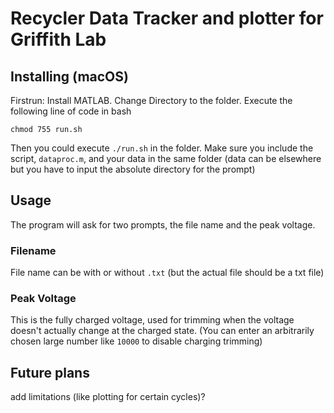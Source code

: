 # Recycler Data Tracker and plotter for Griffith Lab
## Installing (macOS)
Firstrun: Install MATLAB. Change Directory to the folder. Execute the following line of code in bash

`chmod 755 run.sh`

Then you could execute `./run.sh` in the folder. Make sure you include the script, `dataproc.m`, and your data in the same folder (data can be elsewhere but you have to input the absolute directory for the prompt)

## Usage
The program will ask for two prompts, the file name and the peak voltage. 

### Filename
File name can be with or without `.txt` (but the actual file should be a txt file)

### Peak Voltage
This is the fully charged voltage, used for trimming when the voltage doesn't actually change at the charged state. (You can enter an arbitrarily chosen large number like `10000` to disable charging trimming)

## Future plans
add limitations (like plotting for certain cycles)?